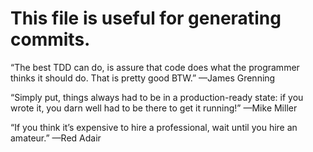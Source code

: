 # This file is useful for generating commits. 

“The best TDD can do, is assure that code does what the programmer thinks it should do. That is pretty good BTW.”
—James Grenning

“Simply put, things always had to be in a production-ready state: if you wrote it, you darn well had to be there to get it running!”
—Mike Miller

“If you think it’s expensive to hire a professional, wait until you hire an amateur.”
—Red Adair
